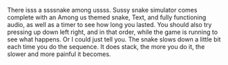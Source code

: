 There isss a ssssnake among ussss. 
Sussy snake simulator comes complete with an Among us themed snake, Text, and fully functioning audio, as well as a timer to see how long you lasted.
You should also try pressing up down left right, and in that order, while the game is running to see what happens.
Or I could just tell you.
The snake slows down a little bit each time you do the sequence.
It does stack, the more you do it, the slower and more painful it becomes.
